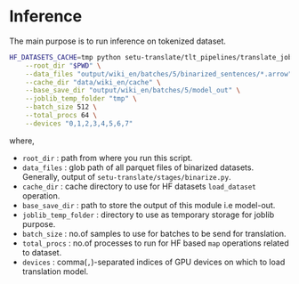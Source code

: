 # Inference

The main purpose is to run inference on tokenized dataset.

```bash
HF_DATASETS_CACHE=tmp python setu-translate/tlt_pipelines/translate_joblib.py \
    --root_dir "$PWD" \
    --data_files "output/wiki_en/batches/5/binarized_sentences/*.arrow" \
    --cache_dir "data/wiki_en/cache" \
    --base_save_dir "output/wiki_en/batches/5/model_out" \
    --joblib_temp_folder "tmp" \
    --batch_size 512 \
    --total_procs 64 \
    --devices "0,1,2,3,4,5,6,7"
```

where,

- `root_dir` : path from where you run this script.
- `data_files` : glob path of all parquet files of binarized datasets. Generally, output of `setu-translate/stages/binarize.py`.
- `cache_dir` : cache directory to use for HF datasets `load_dataset` operation.
- `base_save_dir` : path to store the output of this module i.e model-out.
- `joblib_temp_folder` : directory to use as temporary storage for joblib purpose.
- `batch_size` : no.of samples to use for batches to be send for translation.
- `total_procs` : no.of processes to run for HF based `map` operations related to dataset.
- `devices` : comma(`,`)-separated indices of GPU devices on which to load translation model.